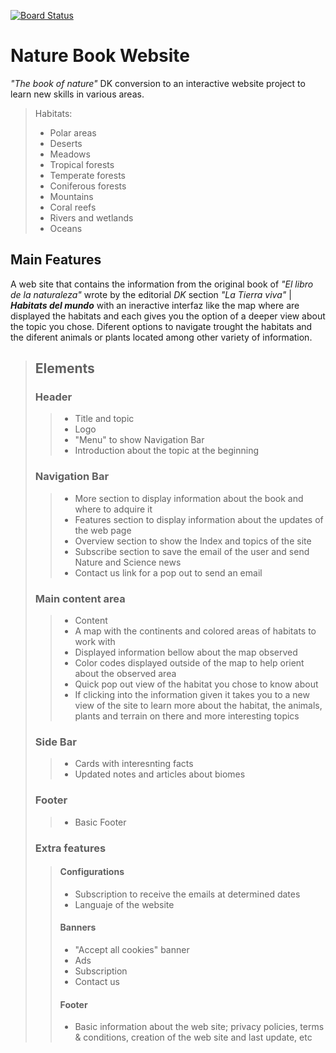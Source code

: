 [![Board Status](https://dev.azure.com/NatureBookWebsite/efb171d0-1c67-4778-8347-fa4beb9a7d02/2562574e-9b7c-4922-a5b7-a5ec2773e34f/_apis/work/boardbadge/95cbc268-308d-4c73-94f9-f2121481711d?columnOptions=1)](https://dev.azure.com/NatureBookWebsite/efb171d0-1c67-4778-8347-fa4beb9a7d02/_boards/board/t/2562574e-9b7c-4922-a5b7-a5ec2773e34f/Microsoft.RequirementCategory/)
# Nature Book Website
 *"The book of nature"* DK conversion to an interactive website project to learn new skills in various areas. 

>Habitats:
>- Polar areas
>- Deserts
>- Meadows
>- Tropical forests
>- Temperate forests
>- Coniferous forests
>- Mountains
>- Coral reefs
>- Rivers and wetlands
>- Oceans

## Main Features
A web site that contains the information from the original book of *"El libro de la naturaleza"* wrote by the editorial *DK* section *"La Tierra viva"* | ***Habitats del mundo*** with an ineractive interfaz like the map where are displayed the habitats and each gives you the option of a deeper view about the topic you chose.
Diferent options to navigate trought the habitats and the diferent animals or plants located among other variety of information. 

>## Elements
>### Header
>>- Title and topic
>>- Logo
>>- "Menu" to show Navigation Bar
>>- Introduction about the topic at the beginning 
>### Navigation Bar
>>- More section to display information about the book and where to adquire it
>>- Features section to display information about the updates of the web page
>>- Overview section to show the Index and topics of the site
>>- Subscribe section to save the email of the user and send  Nature and Science news
>>- Contact us link for a pop out to send an email
>### Main content area
>>- Content
>>- A map with the continents and colored areas of habitats to work with
>>- Displayed information bellow about the map observed
>>- Color codes displayed outside of the map to help orient about the observed area
>>- Quick pop out view of the habitat you chose to know about
>>- If clicking into the information given it takes you to a new view of the site to learn more about the habitat, the animals, plants and terrain on there and more interesting topics
>### Side Bar
>>- Cards with interesnting facts 
>>- Updated notes and articles  about biomes
>### Footer
>>- Basic Footer
>### Extra features
>>####  Configurations
>>- Subscription to receive the emails at determined dates
>>- Languaje of the website 
>>#### Banners
>>- "Accept all cookies" banner
>>- Ads 
>>- Subscription
>>- Contact us
>>#### Footer
>>- Basic information about the web site; privacy policies, terms & conditions, creation of the web site and last update, etc


